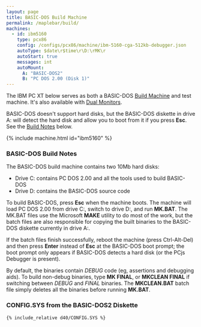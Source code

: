 ```yaml
---
layout: page
title: BASIC-DOS Build Machine
permalink: /maplebar/build/
machines:
  - id: ibm5160
    type: pcx86
    config: /configs/pcx86/machine/ibm-5160-cga-512kb-debugger.json
    autoType: $date\r$time\r\D:\rMK\r
    autoStart: true
    messages: int
    autoMount:
      A: "BASIC-DOS2"
      B: "PC DOS 2.00 (Disk 1)"
---
```


The IBM PC XT below serves as both a BASIC-DOS
[Build Machine](#basic-dos-build-machine) and test machine.
It's also available with [Dual Monitors](dual/).

BASIC-DOS doesn't support hard disks, but the BASIC-DOS diskette in drive A:
will detect the hard disk and allow you to boot from it if you press **Esc**.
See the [Build Notes](#basic-dos-build-notes) below.  

{% include machine.html id="ibm5160" %}

### BASIC-DOS Build Notes

The BASIC-DOS build machine contains two 10Mb hard disks:

  - Drive C: contains PC DOS 2.00 and all the tools used to build BASIC-DOS
  - Drive D: contains the BASIC-DOS source code

To build BASIC-DOS, press **Esc** when the machine boots.  The machine
will load PC DOS 2.00 from drive C:, switch to drive D:, and run **MK.BAT**.
The MK.BAT files use the Microsoft **MAKE** utility to do most of the work,
but the batch files are also responsible for copying the built binaries to the
BASIC-DOS diskette currently in drive A:.

If the batch files finish successfully, reboot the machine (press Ctrl-Alt-Del)
and then press **Enter** instead of **Esc** at the BASIC-DOS boot prompt; the
boot prompt only appears if BASIC-DOS detects a hard disk (or the PCjs Debugger
is present).

By default, the binaries contain *DEBUG* code (eg, assertions and debugging
aids).  To build non-debug binaries, type **MK FINAL**, or **MKCLEAN FINAL**
if switching between *DEBUG* and *FINAL* binaries.  The **MKCLEAN.BAT** batch
file simply deletes all the binaries before running **MK.BAT**.

### **CONFIG.SYS** from the BASIC-DOS2 Diskette

```
{% include_relative d40/CONFIG.SYS %}
```
